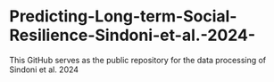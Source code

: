 # Predicting-Long-term-Social-Resilience-Sindoni-et-al.-2024-
This GitHub serves as the public repository for the data processing of Sindoni et al. 2024

